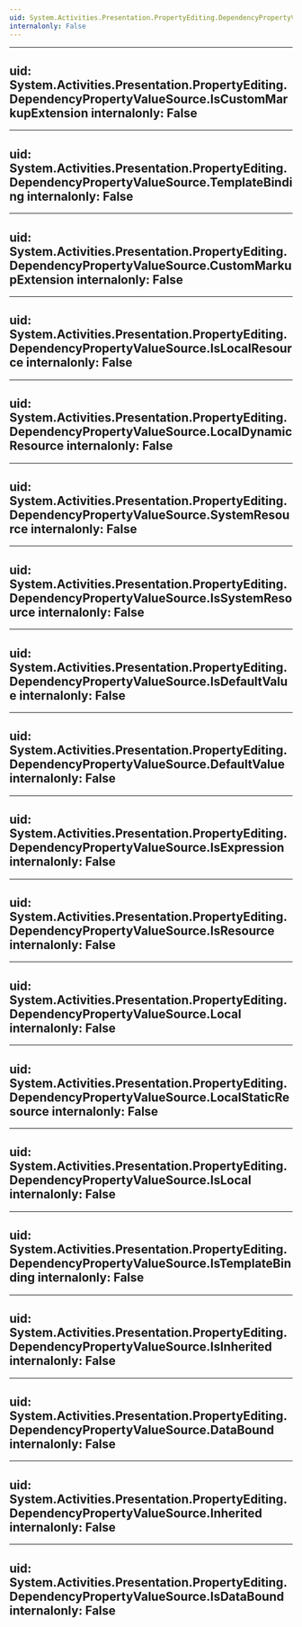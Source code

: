 ```yaml
---
uid: System.Activities.Presentation.PropertyEditing.DependencyPropertyValueSource
internalonly: False
---
```


---
uid: System.Activities.Presentation.PropertyEditing.DependencyPropertyValueSource.IsCustomMarkupExtension
internalonly: False
---

---
uid: System.Activities.Presentation.PropertyEditing.DependencyPropertyValueSource.TemplateBinding
internalonly: False
---

---
uid: System.Activities.Presentation.PropertyEditing.DependencyPropertyValueSource.CustomMarkupExtension
internalonly: False
---

---
uid: System.Activities.Presentation.PropertyEditing.DependencyPropertyValueSource.IsLocalResource
internalonly: False
---

---
uid: System.Activities.Presentation.PropertyEditing.DependencyPropertyValueSource.LocalDynamicResource
internalonly: False
---

---
uid: System.Activities.Presentation.PropertyEditing.DependencyPropertyValueSource.SystemResource
internalonly: False
---

---
uid: System.Activities.Presentation.PropertyEditing.DependencyPropertyValueSource.IsSystemResource
internalonly: False
---

---
uid: System.Activities.Presentation.PropertyEditing.DependencyPropertyValueSource.IsDefaultValue
internalonly: False
---

---
uid: System.Activities.Presentation.PropertyEditing.DependencyPropertyValueSource.DefaultValue
internalonly: False
---

---
uid: System.Activities.Presentation.PropertyEditing.DependencyPropertyValueSource.IsExpression
internalonly: False
---

---
uid: System.Activities.Presentation.PropertyEditing.DependencyPropertyValueSource.IsResource
internalonly: False
---

---
uid: System.Activities.Presentation.PropertyEditing.DependencyPropertyValueSource.Local
internalonly: False
---

---
uid: System.Activities.Presentation.PropertyEditing.DependencyPropertyValueSource.LocalStaticResource
internalonly: False
---

---
uid: System.Activities.Presentation.PropertyEditing.DependencyPropertyValueSource.IsLocal
internalonly: False
---

---
uid: System.Activities.Presentation.PropertyEditing.DependencyPropertyValueSource.IsTemplateBinding
internalonly: False
---

---
uid: System.Activities.Presentation.PropertyEditing.DependencyPropertyValueSource.IsInherited
internalonly: False
---

---
uid: System.Activities.Presentation.PropertyEditing.DependencyPropertyValueSource.DataBound
internalonly: False
---

---
uid: System.Activities.Presentation.PropertyEditing.DependencyPropertyValueSource.Inherited
internalonly: False
---

---
uid: System.Activities.Presentation.PropertyEditing.DependencyPropertyValueSource.IsDataBound
internalonly: False
---
